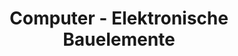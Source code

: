---
title: "Computer - Elektronische Bauelemente"
url: /bochum/computer-elektronische-bauelemente/
shop: Computer
---